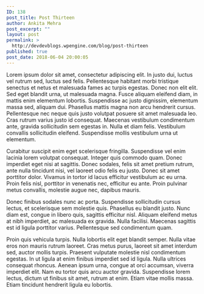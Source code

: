 ```yaml
---
ID: 138
post_title: Post Thirteen
author: Ankita Mehra
post_excerpt: ""
layout: post
permalink: >
  http://devdevblogs.wpengine.com/blog/post-thirteen
published: true
post_date: 2018-06-04 20:00:05
---
```

Lorem ipsum dolor sit amet, consectetur adipiscing elit. In justo dui, luctus vel rutrum sed, luctus sed felis. Pellentesque habitant morbi tristique senectus et netus et malesuada fames ac turpis egestas. Donec non elit elit. Sed eget blandit urna, ut malesuada magna. Fusce aliquam eleifend diam, in mattis enim elementum lobortis. Suspendisse ac justo dignissim, elementum massa sed, aliquam dui. Phasellus mattis magna non arcu hendrerit cursus. Pellentesque nec neque quis justo volutpat posuere sit amet malesuada leo. Cras rutrum varius justo id consequat. Maecenas vestibulum condimentum ante, gravida sollicitudin sem egestas in. Nulla et diam felis. Vestibulum convallis sollicitudin eleifend. Suspendisse mollis vestibulum urna ut elementum.

Curabitur suscipit enim eget scelerisque fringilla. Suspendisse vel enim lacinia lorem volutpat consequat. Integer quis commodo quam. Donec imperdiet eget nisi at sagittis. Donec sodales, felis sit amet pretium rutrum, ante nulla tincidunt nisi, vel laoreet odio felis eu justo. Donec sit amet porttitor dolor. Vivamus in tortor id lacus efficitur vestibulum ac eu urna. Proin felis nisl, porttitor in venenatis nec, efficitur eu ante. Proin pulvinar metus convallis, molestie augue nec, dapibus mauris.

Donec finibus sodales nunc ac porta. Suspendisse sollicitudin cursus lectus, et scelerisque sem molestie quis. Phasellus eu blandit justo. Nunc diam est, congue in libero quis, sagittis efficitur nisl. Aliquam eleifend metus at nibh imperdiet, ac malesuada ex gravida. Nulla facilisi. Maecenas sagittis est id ligula porttitor varius. Pellentesque sed condimentum quam.

Proin quis vehicula turpis. Nulla lobortis elit eget blandit semper. Nulla vitae eros non mauris rutrum laoreet. Cras metus purus, laoreet sit amet interdum sed, auctor mollis turpis. Praesent vulputate molestie nisl condimentum egestas. In ut ligula at enim finibus imperdiet sed id ligula. Nulla ultrices consequat rhoncus. Aenean ipsum urna, congue at orci accumsan, viverra imperdiet elit. Nam eu tortor quis arcu auctor gravida. Suspendisse lorem lectus, dictum ut finibus sit amet, rutrum at enim. Etiam vitae mollis massa. Etiam tincidunt hendrerit ligula eu lobortis.